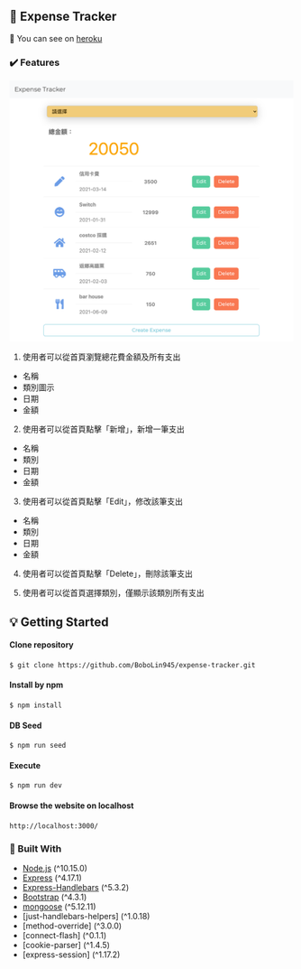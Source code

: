 <!-- ABOUT THE PROJECT 2-3 A12: 老爸的私房錢 -->
## :money_with_wings: Expense Tracker

:moyai:
You can see on [heroku](https://intense-spire-30373.herokuapp.com/)

### :heavy_check_mark: Features

![image](expense-tracker-index.png)

1. 使用者可以從首頁瀏覽總花費金額及所有支出
  * 名稱
  * 類別圖示
  * 日期
  * 金額

2. 使用者可以從首頁點擊「新增」，新增一筆支出
  * 名稱
  * 類別
  * 日期
  * 金額

3. 使用者可以從首頁點擊「Edit」，修改該筆支出
  * 名稱
  * 類別
  * 日期
  * 金額

4. 使用者可以從首頁點擊「Delete」，刪除該筆支出  
  
5. 使用者可以從首頁選擇類別，僅顯示該類別所有支出


<!-- GETTING STARTED -->
## :bulb: Getting Started

#### Clone repository
```
$ git clone https://github.com/BoboLin945/expense-tracker.git
```
#### Install by npm
```
$ npm install
```
#### DB Seed
```
$ npm run seed
```
#### Execute
```
$ npm run dev
```
#### Browse the website on localhost
```
http://localhost:3000/
```


### 🔧  Built With

* [Node.js](https://nodejs.org/en/) (^10.15.0)
* [Express](https://expressjs.com/)   (^4.17.1)
* [Express-Handlebars](https://www.npmjs.com/package/express-handlebars) (^5.3.2)
* [Bootstrap](https://getbootstrap.com) (^4.3.1)
* [mongoose](https://mongoosejs.com/) (^5.12.11)
* [just-handlebars-helpers] (^1.0.18)
* [method-override] (^3.0.0)
* [connect-flash] (^0.1.1)
* [cookie-parser] (^1.4.5)
* [express-session] (^1.17.2)